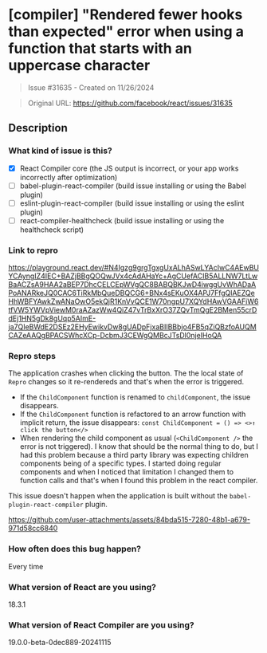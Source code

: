 # [compiler] "Rendered fewer hooks than expected" error when using a function that starts with an uppercase character

> Issue #31635 - Created on 11/26/2024

> Original URL: https://github.com/facebook/react/issues/31635

## Description

### What kind of issue is this?

- [X] React Compiler core (the JS output is incorrect, or your app works incorrectly after optimization)
- [ ] babel-plugin-react-compiler (build issue installing or using the Babel plugin)
- [ ] eslint-plugin-react-compiler (build issue installing or using the eslint plugin)
- [ ] react-compiler-healthcheck (build issue installing or using the healthcheck script)

### Link to repro

https://playground.react.dev/#N4Igzg9grgTgxgUxALhASwLYAcIwC4AEwBUYCAyngIZ4IEC+BAZjBBgQOQwJVx4cAdAHaYc+AgCUefACIB5ALLNW7LtLwBaACZsA9HAA2aBEP7DhcCELCEpWVgQC8BABQBKJwD4iwggUvWhADaAPoANARkeJQ0CAC6TiRkMbQueDBQCG6+BNx4sEKuOX4APJ7FfgQlAEZQeHhWBFYAwkZwANaOwO5ekQjR1KnVvQCE1W70ngpU7XQYdHAwVGAAFiW6tfVW5YWVpViewM0raAZazWw4QiZ47vTrBxXrO37ZQvTmQgE2BMen55crDdEj1HN5gDk8gUqp5AImE-ja7QIeBWdE2DSEz2EHyEwikvDw8gUADpFjxaBIIBBbjo4FB5qZiQBzfoAUQMCAZeAAQgBPACSWhcXCp-DcbmJ3CEWgQMBcJTsDl0njeIHoQA

### Repro steps

The application crashes when clicking the button. The the local state of `Repro` changes so it re-rendereds and that's when the error is triggered.

- If the `ChildComponent` function is renamed to `childComponent`, the issue disappears.
- If the `ChildComponent` function is refactored to an arrow function with implicit return, the issue disappears: `const ChildComponent = () => <>↑ click the button</>`
- When rendering the child component as usual (`<ChildComponent />` the error is not triggered). I know that should be the normal thing to do, but I had this problem because a third party library was expecting children components being of a specific types. I started doing regular components and when I noticed that limitation I changed them to function calls and that's when I found this problem in the react compiler.

This issue doesn't happen when the application is built without the `babel-plugin-react-compiler` plugin.


https://github.com/user-attachments/assets/84bda515-7280-48b1-a679-971d58cc6840





### How often does this bug happen?

Every time

### What version of React are you using?

18.3.1

### What version of React Compiler are you using?

19.0.0-beta-0dec889-20241115
